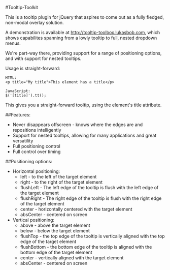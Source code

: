 #Tooltip-Toolkit

This is a tooltip plugin for jQuery that aspires to come out as a fully fledged, non-modal overlay solution. 

A demonstration is available at http://tooltip-toolbox.lukasbob.com, which shows capabilites spanning from a lowly tooltip to full, nested dropdown menus.

We're part-way there, providing support for a range of positioning options, and with support for nested tooltips.

Usage is straight-forward: 
    
    HTML:
    <p title="My title">This element has a title</p>
    
    JavaScript:
    $('[title]').tt();

This gives you a straight-forward tooltip, using the element's title attribute.

##Features:

* Never disappears offscreen - knows where the edges are and repositions intelligently
* Support for nested tooltips, allowing for many applications and great versatility
* Full positioning control
* Full control over timing

##Positioning options:
* Horizontal positioning:
	* left - to the left of the target element
	* right - to the right of the target element
	* flushLeft - The left edge of the tooltip is flush with the left edge of the target element
	* flushRight - The right edge of the tooltip is flush with the right edge of the target element
	* center - horizontally centered with the target element
	* absCenter - centered on screen
* Vertical positioning:
	* above - above the target element
	* below - below the target element
	* flushTop - the top edge of the tooltip is vertically aligned with the top edge of the target element
	* flushBottom - the bottom edge of the tooltip is aligned with the bottom edge of the target element
	* center - vertically aligned with the target element	
	* absCenter - centered on screen